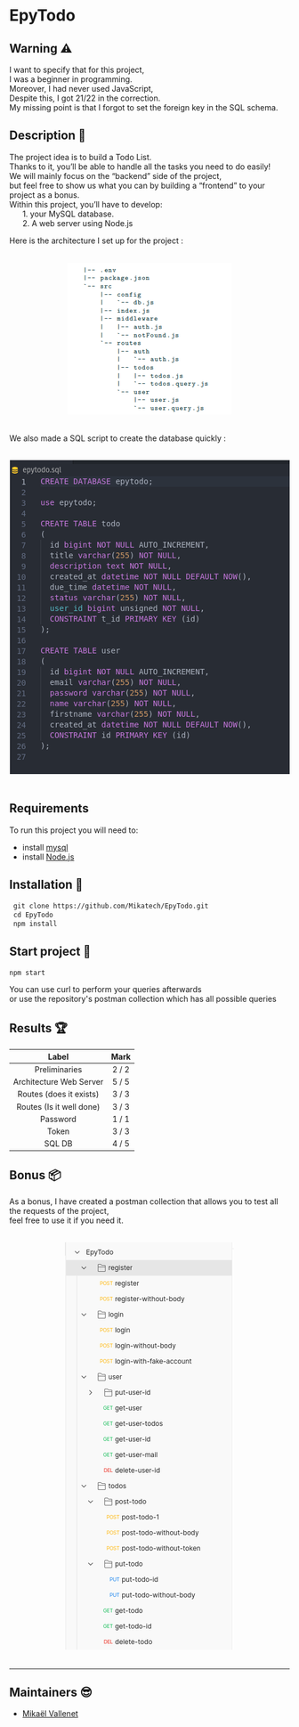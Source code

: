 # EpyTodo

## Warning :warning:

I want to specify that for this project, \
I was a beginner in programming.\
Moreover, I had never used JavaScript,\
Despite this, I got 21/22 in the correction. \
My missing point is that I forgot to set the foreign key in the SQL schema.
 
## Description :sunrise_over_mountains:

The project idea is to build a Todo List. \
Thanks to it, you’ll be able to handle all the tasks you need to do easily! \
We will mainly focus on the “backend” side of the project,\
but feel free to show us what you can by building a “frontend” to your project as a bonus.\
Within this project, you’ll have to develop:\
    &nbsp;&nbsp;&nbsp;&nbsp;&nbsp;&nbsp;1. your MySQL database.\
    &nbsp;&nbsp;&nbsp;&nbsp;&nbsp;&nbsp;2. A web server using Node.js


Here is the architecture I set up for the project :

<p align="center">
    <br/>
  <img src="./assets/archi.png" />
  <br/>
  <br/>
</p>

We also made a SQL script to create the database quickly : 

<p align="center">
    <br/>
  <img src="./assets/sql.png" />
  <br/>
  <br/>
</p>

## Requirements
To run this project you will need to:

- install [mysql](https://dev.mysql.com/doc/mysql-installation-excerpt/5.7/en/)
- install [Node.js](https://nodejs.org/en/download/package-manager/)



## Installation :mag_right:

```
 git clone https://github.com/Mikatech/EpyTodo.git
 cd EpyTodo
 npm install
```

## Start project :checkered_flag:

```
npm start
```

You can use curl to perform your queries afterwards \
or use the repository's postman collection which has all possible queries

## Results :trophy:

|                          Label                        |      Mark       |
|:----------------------------------------------------------:|:------------------:|
|           Preliminaries | 2 / 2 |
| Architecture Web Server    | 5 / 5        |
| Routes (does it exists)           | 3 / 3        |
| Routes (Is it well done) | 3 / 3  |
|Password|1 / 1|
|Token|3 / 3|
|SQL DB | 4 / 5 |

## Bonus :package:

As a bonus, I have created a postman collection that allows you to test all the requests of the project,\
feel free to use it if you need it.

<p align="center">
    <br/>
  <img src="./assets/query.png" />
  <br/>
  <br/>
</p>


------------
## Maintainers :sunglasses:

 - [Mikaël Vallenet](https://github.com/Mikatech)
